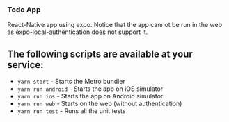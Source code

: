 ### Todo App

React-Native app using expo. Notice that the app cannot be run in the web as expo-local-authentication does not support it.

## The following scripts are available at your service:

- `yarn start` - Starts the Metro bundler
- `yarn run android` - Starts the app on iOS simulator
- `yarn run ios` - Starts the app on Android simulator
- `yarn run web` - Starts on the web (without authentication)
- `yarn run test` - Runs all the unit tests
